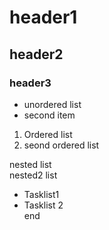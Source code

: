 # header1   
## header2
### header3  

* unordered list
* second item
1. Ordered list
1. seond ordered list

  nested list  
  nested2 list

- Tasklist1
- Tasklist 2   
end
